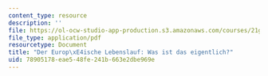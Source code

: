 ```yaml
---
content_type: resource
description: ''
file: https://ol-ocw-studio-app-production.s3.amazonaws.com/courses/21g-410-advanced-german-professional-communication-spring-2017/78905178eae548fe241b663e2dbe969e_21G_410s17_W07_M21.pdf
file_type: application/pdf
resourcetype: Document
title: "Der Europ\xE4ische Lebenslauf: Was ist das eigentlich?"
uid: 78905178-eae5-48fe-241b-663e2dbe969e
---
```

